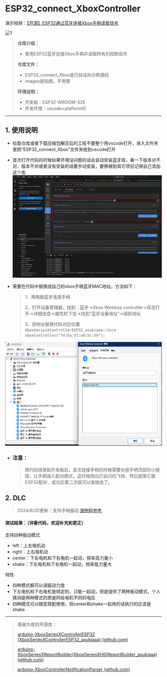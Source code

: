 # ESP32_connect_XboxController
演示视频：[【开源】ESP32通过蓝牙连接Xbox手柄读取信号](https://www.bilibili.com/video/BV163eKebExM/?spm_id_from=333.999.list.card_archive.click)




![1](images/1.jpg)

> **仓库介绍：**
> * 使用ESP32蓝牙连接Xbox手柄并读取所有的控制信号
>
>
> **仓库文件：**
>
> * ESP32_connect_Xbox是已验证的示例源码
> * images是贴图，不用管
>
> **环境说明：**
>
> * 开发板：ESP32-WROOM-32E
> * 开发环境：vscode+platformIO
>
---

## 1. 使用说明
* 拉取仓库或者下载压缩包解压后的工程不要整个用vscode打开，进入文件夹里把"ESP32_connect_Xbox"文件夹拖到vscode打开

* 首次打开代码的时候如果环境没问题的话会自动安装蓝牙库，看一下版本对不对，版本不对或者没有安装的话要手动安装，要移植到其它项目记得自己添加这个库
![2](images/2.jpg)

* 需要在代码中替换成自己的xbox手柄蓝牙MAC地址，方法如下：
  >1、用电脑蓝牙连接手柄
  >
  >2、打开设备管理器，找到：蓝牙->Xbox Wireless controller->双击打开->详细信息->属性栏下拉->找到“蓝牙设备地址”->得到地址
  >
  >3、把地址替换代码对应位置 `XboxSeriesXControllerESP32_asukiaaa::Core
    xboxController("f4:6a:d7:a0:5c:59");`

![3](images/3.jpg)

* ### **注意**：
  > 把代码烧录到开发板后，首次连接手柄的时候需要长按手柄顶部的小按钮，让手柄进入配对模式，这时候西瓜灯会闪的飞快，然后就等它跟ESP32配对，成功后第二次就可以直接连了。
  
## 2. DLC
  >2024/8/20更新：支持手柄振动
  >[源例程参考](https://github.com/asukiaaa/arduino-XboxSeriesXControllerESP32/tree/main/examples/vibration)

  #### 测试结果：（详看代码，欢迎补充和更正）
  支持四种振动模式
   * left：上左电机动
   * right：上右电机动
   * center：下左电机和下右电机一起动，频率高力量小
   * shake：下左电机和下右电机一起动，频率低力量大
  
  特性
   * 四种模式都可以调振动力度
   * 下左电机和下右电机是绑定的，只能一起动，但是提供了两种振动模式，个人猜测是两种模式的原是同给电机不同的电压
   * 四种模式可以随意搭配使用，但center和shake一起用的话执行的应该是shake


---


> 感谢大佬的开源库：
>
> [arduino-XboxSeriesXControllerESP32 (XboxSeriesXControllerESP32_asukiaaa) (github.com)](https://github.com/asukiaaa/arduino-XboxSeriesXControllerESP32)
>
> [arduino-XboxSeriesXReportBuilder(XboxSeriesXHIDReportBuilder_asukiaaa) (github.com)](https://github.com/asukiaaa/arduino-XboxSeriesXHIDReportBuilder)
>
> [arduino-XboxControllerNotificationParser  (github.com)](https://github.com/asukiaaa/arduino-XboxControllerNotificationParser)
>
